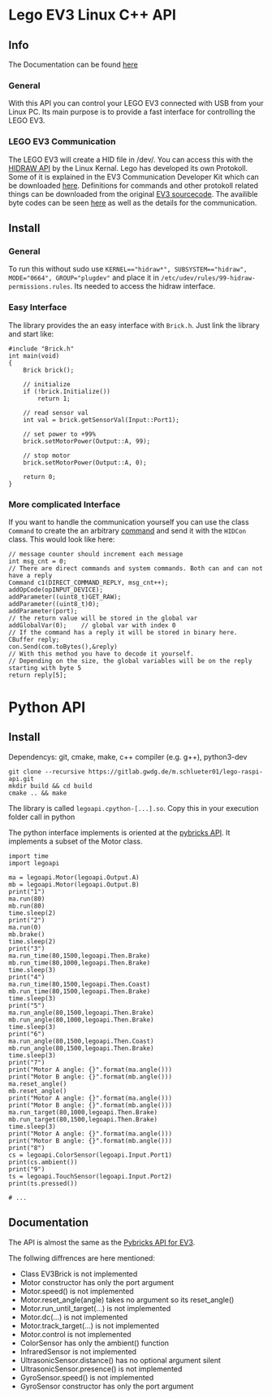 # Lego EV3 Linux C++ API

## Info

The Documentation can be found [here](einsteinmaster.github.io)

### General
With this API you can control your LEGO EV3 connected with USB from your Linux PC. Its main purpose is to provide a fast interface for controlling the LEGO EV3.

### LEGO EV3 Communication
The LEGO EV3 will create a HID file in /dev/. You can access this with the [HIDRAW API](https://www.kernel.org/doc/html/latest/hid/hidraw.html) by the Linux Kernal.
Lego has developed its own Protokoll. Some of it is explained in the EV3 Communication Developer Kit which can be downloaded [here](https://education.lego.com/de-de/product-resources/mindstorms-ev3/downloads/developer-kits). Definitions for commands and other protokoll related things can be downloaded from the original [EV3 sourcecode](https://github.com/mindboards/ev3sources). The availible byte codes can be seen [here](http://ev3.fantastic.computer/doxygen/index.html) as well as the details for the communication.
## Install
### General
To run this without sudo use 
```KERNEL=="hidraw*", SUBSYSTEM=="hidraw", MODE="0664", GROUP="plugdev"```
and place it in `/etc/udev/rules/99-hidraw-permissions.rules`.
Its needed to access the hidraw interface.
### Easy Interface
The library provides the an easy interface with `Brick.h`. Just link the library and start like:
```
#include "Brick.h"
int main(void)
{
	Brick brick();
	
	// initialize
	if (!brick.Initialize())
		return 1;

	// read sensor val
	int val = brick.getSensorVal(Input::Port1);

	// set power to +99%
	brick.setMotorPower(Output::A, 99);

	// stop motor
	brick.setMotorPower(Output::A, 0);

	return 0;
}
```
### More complicated Interface
If you want to handle the communication yourself you can use the class `Command` to create the an arbitrary [command](http://ev3.fantastic.computer/doxygen/bytecodes.html) and send it with the  `HIDCon` class. 
This would look like here:
```
// message counter should increment each message
int msg_cnt = 0;
// There are direct commands and system commands. Both can and can not have a reply
Command c1(DIRECT_COMMAND_REPLY, msg_cnt++);
addOpCode(opINPUT_DEVICE);
addParameter((uint8_t)GET_RAW);
addParameter((uint8_t)0);
addParameter(port);
// the return value will be stored in the global var
addGlobalVar(0);	// global var with index 0
// If the command has a reply it will be stored in binary here.
CBuffer reply;
con.Send(com.toBytes(),&reply)
// With this method you have to decode it yourself.
// Depending on the size, the global variables will be on the reply starting with byte 5
return reply[5];
```

# Python API

## Install

Dependencys:
git, cmake, make, c++ compiler (e.g. g++), python3-dev 
```
git clone --recursive https://gitlab.gwdg.de/m.schlueter01/lego-raspi-api.git
mkdir build && cd build
cmake .. && make
```
The library is called `legoapi.cpython-[...].so`. Copy this in your execution folder call in python

The python interface implements is oriented at the [pybricks API](https://docs.pybricks.com/en/stable/ev3devices.html). It implements a subset of the Motor class.  
```
import time
import legoapi

ma = legoapi.Motor(legoapi.Output.A)
mb = legoapi.Motor(legoapi.Output.B)
print("1")
ma.run(80)
mb.run(80)
time.sleep(2)
print("2")
ma.run(0)
mb.brake()
time.sleep(2)
print("3")
ma.run_time(80,1500,legoapi.Then.Brake)
mb.run_time(80,1000,legoapi.Then.Brake)
time.sleep(3)
print("4")
ma.run_time(80,1500,legoapi.Then.Coast)
mb.run_time(80,1500,legoapi.Then.Brake)
time.sleep(3)
print("5")
ma.run_angle(80,1500,legoapi.Then.Brake)
mb.run_angle(80,1000,legoapi.Then.Brake)
time.sleep(3)
print("6")
ma.run_angle(80,1500,legoapi.Then.Coast)
mb.run_angle(80,1500,legoapi.Then.Brake)
time.sleep(3)
print("7")
print("Motor A angle: {}".format(ma.angle()))
print("Motor B angle: {}".format(mb.angle()))
ma.reset_angle()
mb.reset_angle()
print("Motor A angle: {}".format(ma.angle()))
print("Motor B angle: {}".format(mb.angle()))
ma.run_target(80,1000,legoapi.Then.Brake)
mb.run_target(80,1500,legoapi.Then.Brake)
time.sleep(3)
print("Motor A angle: {}".format(ma.angle()))
print("Motor B angle: {}".format(mb.angle()))
print("8")
cs = legoapi.ColorSensor(legoapi.Input.Port1)
print(cs.ambient())
print("9")
ts = legoapi.TouchSensor(legoapi.Input.Port2)
print(ts.pressed())

# ...

```

## Documentation

The API is almost the same as the [Pybricks API for EV3](https://docs.pybricks.com/en/stable/ev3devices.html).

The follwing diffrences are here mentioned:
 * Class EV3Brick is not implemented
 * Motor constructor has only the port argument
 * Motor.speed() is not implemented
 * Motor.reset_angle(angle) takes no argument so its reset_angle()
 * Motor.run_until_target(...) is not implemented
 * Motor.dc(...) is not implemented
 * Motor.track_target(...) is not implemented
 * Motor.control is not implemented
 * ColorSensor has only the ambient() function
 * InfraredSensor is not implemented
 * UltrasonicSensor.distance() has no optional argument silent
 * UltrasonicSensor.presence() is not implemented
 * GyroSensor.speed() is not implemented
 * GyroSensor constructor has only the port argument